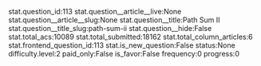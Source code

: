 stat.question_id:113
stat.question__article__live:None
stat.question__article__slug:None
stat.question__title:Path Sum II
stat.question__title_slug:path-sum-ii
stat.question__hide:False
stat.total_acs:10089
stat.total_submitted:18162
stat.total_column_articles:6
stat.frontend_question_id:113
stat.is_new_question:False
status:None
difficulty.level:2
paid_only:False
is_favor:False
frequency:0
progress:0
